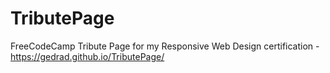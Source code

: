 # TributePage
FreeCodeCamp Tribute Page for my Responsive Web Design certification - https://gedrad.github.io/TributePage/
